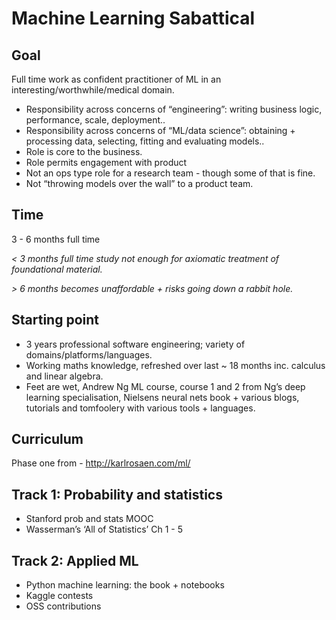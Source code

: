 # Machine Learning Sabattical

## Goal

Full time work as confident practitioner of ML in an interesting/worthwhile/medical domain.

- Responsibility across concerns of “engineering”: writing business logic, performance, scale, deployment..
- Responsibility across concerns of “ML/data science”:  obtaining +  processing data, selecting, fitting and evaluating models.. 
- Role is core to the business.
- Role permits engagement with product
- Not an ops type role for a research team - though some of that is fine. 
- Not “throwing models over the wall” to a product team.

## Time

3 - 6 months full time

*< 3 months full time study not enough for axiomatic treatment of foundational material.*

*> 6 months becomes unaffordable + risks going down a rabbit hole.*


## Starting point

- 3 years professional software engineering; variety of domains/platforms/languages.
- Working maths knowledge, refreshed over last ~ 18 months inc. calculus and linear algebra.
- Feet are wet, Andrew Ng ML course, course 1 and 2  from Ng’s deep learning specialisation,  Nielsens neural nets book + various blogs, tutorials and tomfoolery with various tools + languages.

## Curriculum

Phase one from -  http://karlrosaen.com/ml/

## Track 1: Probability and statistics

- Stanford prob and stats MOOC
- Wasserman’s ‘All of Statistics’ Ch 1 - 5

## Track 2: Applied ML

- Python machine learning: the book + notebooks
- Kaggle contests
- OSS contributions

